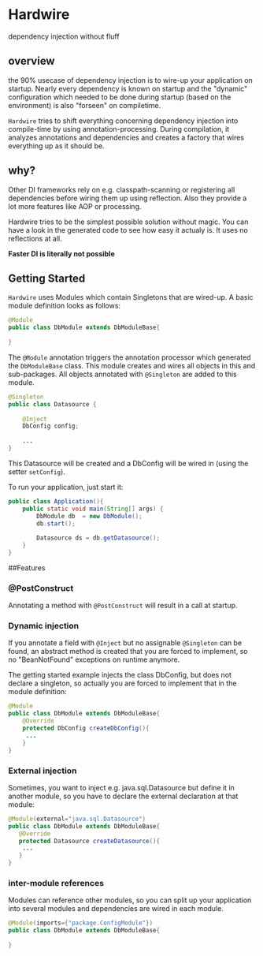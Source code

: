 # Hardwire
dependency injection without fluff

## overview
the 90% usecase of dependency injection is to wire-up your application on startup.
Nearly every dependency is known on startup and the "dynamic" configuration 
which needed to be done during startup (based on the environment) is also "forseen"
on compiletime.

`Hardwire` tries to shift everything concerning dependency injection into compile-time by 
using annotation-processing. During compilation, it analyzes annotations and 
dependencies and creates a factory that wires everything up as it should be.

## why?
Other DI frameworks rely on e.g. classpath-scanning or registering all dependencies 
before wiring them up using reflection. Also they provide a lot more features like AOP or processing.

Hardwire tries to be the simplest possible solution without magic. You can 
have a look in the generated code to see how easy it actualy is. It uses no reflections at all.

**Faster DI is literally not possible**

## Getting Started
`Hardwire` uses Modules which contain Singletons that are wired-up.
A basic module definition looks as follows:

```java
@Module
public class DbModule extends DbModuleBase{
	
}
```
The `@Module` annotation triggers the annotation processor which generated the
`DbModuleBase` class. This module creates and wires all objects in this 
and sub-packages. All objects annotated with `@Singleton` are added to this module.

```java
@Singleton
public class Datasource {
	
	@Inject
	DbConfig config;
		
	...
}
```

This Datasource will be created and a DbConfig will be wired in (using the setter 
`setConfig`). 


To run your application, just start it:
```java
public class Application(){
	public static void main(String[] args) {
		DbModule db  = new DbModule();
		db.start();
		
		Datasource ds = db.getDatasource();
	}
}
```

##Features
### @PostConstruct
Annotating a method with `@PostConstruct` will result in a call at startup.
### Dynamic injection
If you annotate a field with `@Inject` but no assignable `@Singleton` can be found,
an abstract method is created that you are forced to implement, so no "BeanNotFound" 
exceptions on runtime anymore.

The getting started example injects the class DbConfig, but does not declare
a singleton, so actually you are forced to implement that in the module definition:

```java
@Module
public class DbModule extends DbModuleBase{
	@Override
	protected DbConfig createDbConfig(){
	 ...	
	}
}
```

### External injection
 Sometimes, you want to inject e.g. java.sql.Datasource but define it in another module,
 so you have to declare the external declaration at that module:
 ```java
@Module(external="java.sql.Datasource")
public class DbModule extends DbModuleBase{
	@Override
	protected Datasource createDatasource(){
	 ...	
	}
}
```

### inter-module references
Modules can reference other modules, so you can split up your application into
several modules and dependencies are wired in each module.
```java
@Module(imports={"package.ConfigModule"})
public class DbModule extends DbModuleBase{
	
}
```


